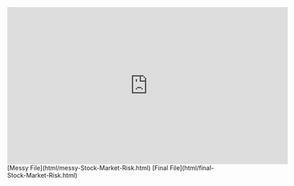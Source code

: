 <iframe width="644" height="362" src="https://www.youtube.com/embed/6i-_pBN_XlU" title="YouTube video player" frameborder="0" allow="accelerometer; autoplay; clipboard-write; encrypted-media; gyroscope; picture-in-picture" allowfullscreen></iframe>
[Messy File](html/messy-Stock-Market-Risk.html)
[Final File](html/final-Stock-Market-Risk.html)
